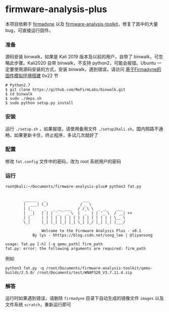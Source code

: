# firmware-analysis-plus
本项目依赖于 [firmadyne](https://github.com/firmadyne/firmadyne) 以及 [firmware-analysis-toolkit](https://github.com/attify/firmware-analysis-toolkit)，修复了其中的大量bug，可直接运行固件。

### 准备
源码安装 binwalk，如果是 Kali 2019 版本及以前的用户，自带了 binwalk，可忽略此步骤。Kali2020 自带 binwalk，不支持 python2，可能会报错。Ubuntu 一定要使用源码安装的方式，安装 binwalk，遇到错误，请访问 [基于Firmadyne的固件模拟环境搭建](https://blog.csdn.net/song_lee/article/details/104393933) 0x22 节
```
# Python2.7
$ git clone https://github.com/ReFirmLabs/binwalk.git
$ cd binwalk
$ sudo ./deps.sh
$ sudo python setup.py install
```

### 安装
运行 `./setup.sh` ，如果报错，请使用备用文件 `./setup2kali.sh`，国内网路不通畅，如果更新卡住，终止程序，多试几次就好了

### 配置
修改 `fat.config` 文件中的密码，改为 root 系统用户的密码

### 运行

```
root@kali:~/Documents/firmware-analysis-plus# python3 fat.py 

             
		______   _                ___                 
		|  ___| (_)              / _ \                
		| |_     _   _ __ ___   / /_\ \  _ __    ___  
		|  _|   | | | '_ ` _ \  |  _  | | '_ \  / __| ++
		| |     | | | | | | | | | | | | | | | | \__ \ 
		\_|     |_| |_| |_| |_| \_| |_/ |_| |_| |___/

                Welcome to the Firmware Analysis Plus - v0.1
            By lys - hhttps://blog.csdn.net/song_lee | @liyansong
    
usage: fat.py [-h] [-q qemu_path] firm_path
fat.py: error: the following arguments are required: firm_path
```
例如
```
python3 fat.py -q /root/Documents/firmware-analysis-toolkit/qemu-builds/2.5.0/ /root/Documents/test/WNAP320_V3.7.11.4.zip
```

### 解答
运行时如果遇到错误，请删除 `firmadyne` 目录下自动生成的镜像文件 `images` 以及文件系统 `scratch`，重新运行即可
